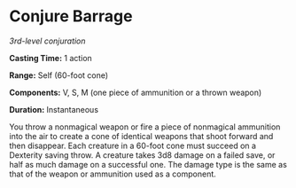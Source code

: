 <title>Conjure Barrage</title>

# Conjure Barrage

_3rd-level conjuration_

**Casting Time:** 1 action

**Range:** Self (60-foot cone)

**Components:** V, S, M (one piece of
ammunition or a thrown weapon)

**Duration:** Instantaneous

You throw a nonmagical weapon or fire a piece
of nonmagical ammunition into the air to
create a cone of identical weapons that shoot
forward and then disappear. Each creature in
a 60-foot cone must succeed on a Dexterity
saving throw. A creature takes 3d8 damage on
a failed save, or half as much damage on a
successful one. The damage type is the same
as that of the weapon or ammunition used as a
component.

